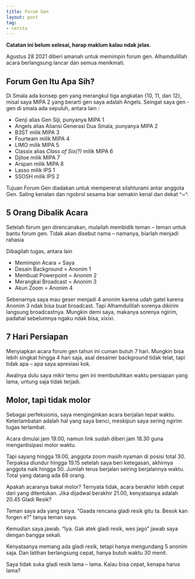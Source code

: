 ```yaml
---
title: Forum Gen
layout: post
tag: 
- cerita
---
```


**Catatan ini belum selesai, harap maklum kalau ndak jelas**.

Agustus 28 2021 diberi amanah untuk memimpin forum gen. Alhamdulillah acara berlangsung lancar dan semua menikmati.

## Forum Gen Itu Apa Sih?
Di Smala ada konsep gen yang merangkul tiga angkatan {10, 11, dan 12}, misal saya MIPA 2 yang berarti gen saya adalah Angels. Seingat saya gen - gen di smala ada sepuluh, antara lain :
- Genji alias Gen Siji, punyanya MIPA 1
- Angels alias Aliansi Generasi Dua Smala, punyanya MIPA 2
- B3ST milik MIPA 3
- Fourteam milik MIPA 4
- LIMO milik MIPA 5
- Classix alias *Class of Six(?)* milik MIPA 6
- Djitoe milik MIPA 7
- Arspan milik MIPA 8
- Lasso milik IPS 1
- SSOSH milik IPS 2

Tujuan Forum Gen diadakan untuk mempererat silahturami antar anggota Gen. Saling kenalan dan ngobrol sesama biar semakin kenal dan dekat ^~^.

## 5 Orang Dibalik Acara

Setelah forum gen direncanakan, mulailah membidik teman – teman untuk bantu forum gen. Tidak akan disebut nama – namanya, biarlah menjadi rahasia

Dibagilah tugas, antara lain

- Memimpin Acara = Saya
- Desain Background = Anonim 1
- Membuat Powerpoint = Anonim 2
- Merangkai Broadcast = Anonim 3
- Akun Zoom = Anonim 4

Sebenarnya saya mau geser menjadi 4 anonim karena udah gatel karena Anonim 3 ndak bisa buat broadcast. Tapi Alhamdulillah sorenya dikirim langsung broadcastnya. Mungkin demi saya, makanya sorenya ngirim, padahal sebelumnya ngaku ndak bisa, xixixi.

## 7 Hari Persiapan

Menyiapkan acara forum gen tahun ini cuman butuh 7 hari. Mungkin bisa lebih singkat hingga 4 hari saja, asal desainer background tidak telat, tapi tidak apa – apa saya apresiasi kok.

Awalnya dulu saya mikir temu gen ini membutuhkan waktu persiapan yang lama, untung saja tidak terjadi.

## Molor, tapi tidak molor

Sebagai perfeksionis, saya menginginkan acara berjalan tepat waktu. Keterlambatan adalah hal yang saya benci, meskipun saya sering ngirim tugas terlambat.

Acara dimulai jam 19.00, namun link sudah diberi jam 18.30 guna mengantisipasi molor waktu.

Tapi sayang hingga 19.00, anggota zoom masih nyaman di posisi total 30. Terpaksa diundur hingga 19.15 setelah saya beri ketegasan, akhirnya anggota naik hingga 50. Jumlah terus berjalan seiring berjalannya waktu. Total yang datang ada 68 orang.

Apakah acaranya bakal molor? Ternyata tidak, acara berakhir lebih cepat dari yang ditentukan. Jika dijadwal berakhir 21.00, kenyataanya adalah 20.45
Gladi Resik?

Teman saya ada yang tanya. “Gaada rencana gladi resik gitu ta. Besok kan forgen e?” tanya teman saya.

Kemudian saya jawab. “Iya. Gak atek gladi resik, wes jago” jawab saya dengan bangga sekali.

Kenyataanya memang ada gladi resik, tetapi hanya mengundang 5 anonim saja. Dan latihan berlangsung cepat, hanya butuh waktu 30 menit.

Saya tidak suka gladi resik lama – lama. Kalau bisa cepat, kenapa harus lama?

